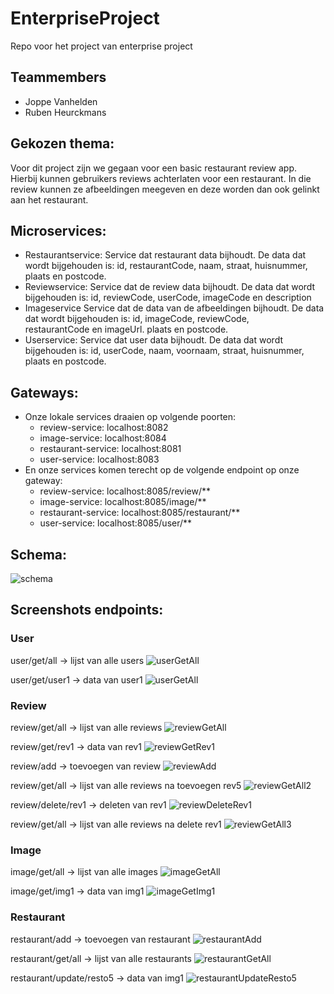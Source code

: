 # EnterpriseProject
Repo voor het project van enterprise project

## Teammembers
- Joppe Vanhelden
- Ruben Heurckmans

## Gekozen thema:
Voor dit project zijn we gegaan voor een basic restaurant review app. Hierbij kunnen gebruikers reviews achterlaten voor een restaurant. In die review kunnen ze afbeeldingen meegeven en deze worden dan ook gelinkt aan het restaurant.

## Microservices: 
- Restaurantservice:
  Service dat restaurant data bijhoudt. De data dat wordt bijgehouden is: id, restaurantCode, naam, straat, huisnummer, 
  plaats en postcode.
- Reviewservice:
  Service dat de review data bijhoudt. De data dat wordt bijgehouden is: id, reviewCode, userCode, imageCode en description
- Imageservice
  Service dat de data van de afbeeldingen bijhoudt. De data dat wordt bijgehouden is: id, imageCode, reviewCode,   
  restaurantCode en imageUrl.
  plaats en postcode.
- Userservice:
  Service dat user data bijhoudt. De data dat wordt bijgehouden is: id, userCode, naam, voornaam, straat, huisnummer, 
  plaats en postcode.


## Gateways:
- Onze lokale services draaien op volgende poorten:
    - review-service: localhost:8082
    - image-service: localhost:8084
    - restaurant-service: localhost:8081
    - user-service: localhost:8083
- En onze services komen terecht op de volgende endpoint op onze gateway:
    - review-service: localhost:8085/review/**
    - image-service: localhost:8085/image/**
    - restaurant-service: localhost:8085/restaurant/**
    - user-service: localhost:8085/user/**


## Schema:
![schema](./Screenshots/schema.png)

## Screenshots endpoints:

### User
user/get/all -> lijst van alle users
![userGetAll](./Screenshots/userGetAll.png)

user/get/user1 -> data van user1
![userGetAll](./Screenshots/userGetUser1.png)

### Review
review/get/all -> lijst van alle reviews
![reviewGetAll](./Screenshots/ReviewGetAll.png)

review/get/rev1 -> data van rev1
![reviewGetRev1](./Screenshots/reviewGetRev1.png)

review/add -> toevoegen van review
![reviewAdd](./Screenshots/reviewAdd.png)

review/get/all -> lijst van alle reviews na toevoegen rev5
![reviewGetAll2](./Screenshots/reviewGetAll2.png)

review/delete/rev1 -> deleten van rev1
![reviewDeleteRev1](./Screenshots/reviewDeleteRev1.png)

review/get/all -> lijst van alle reviews na delete rev1
![reviewGetAll3](./Screenshots/reviewGetAll3.png)

### Image

image/get/all -> lijst van alle images
![imageGetAll](./Screenshots/imageGetAll.png)

image/get/img1 -> data van img1
![imageGetImg1](./Screenshots/imageGetImg1.png)

### Restaurant

restaurant/add -> toevoegen van restaurant
![restaurantAdd](./Screenshots/restaurantAdd.png)

restaurant/get/all -> lijst van alle restaurants
![restaurantGetAll](./Screenshots/restaurantGetAll.png)

restaurant/update/resto5 -> data van img1
![restaurantUpdateResto5](./Screenshots/restaurantUpdateResto5.png)



